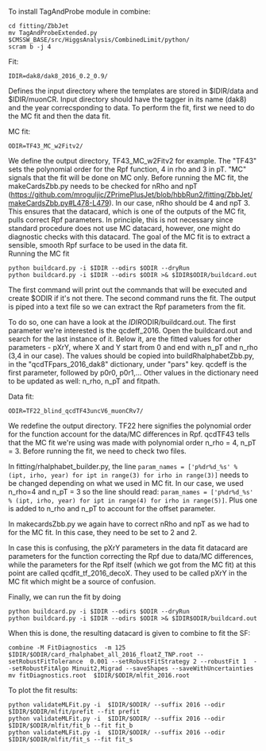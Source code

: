 To install TagAndProbe module in combine:
```
cd fitting/ZbbJet
mv TagAndProbeExtended.py $CMSSW_BASE/src/HiggsAnalysis/CombinedLimit/python/
scram b -j 4
```



Fit:  
```
IDIR=dak8/dak8_2016_0.2_0.9/
```
Defines the input directory where the templates are stored in $IDIR/data and $IDIR/muonCR. Input directory should have the tagger in its name (dak8) and the year correcsponding to data. To perform the fit, first we need to do the MC fit and then the data fit.  


MC fit:
```
ODIR=TF43_MC_w2Fitv2/
```
We define the output directory, TF43_MC_w2Fitv2 for example. The "TF43" sets the polynomial order for the Rpf function, 4 in rho and 3 in pT. "MC" signals that the fit will be done on MC only.
Before running the MC fit, the makeCardsZbb.py needs to be checked for nRho and npT (https://github.com/mroguljic/ZPrimePlusJet/blob/hbbRun2/fitting/ZbbJet/makeCardsZbb.py#L478-L479). In our case, nRho should be 4 and npT 3. This ensures that the datacard, which is one of the outputs of the MC fit, pulls correct Rpf parameters. In principle, this is not necessary since standard procedure does not use MC datacard, however, one might do diagnostic checks with this datacard. The goal of the MC fit is to extract a sensible, smooth Rpf surface to be used in the data fit.  
Running the MC fit  
```
python buildcard.py -i $IDIR --odirs $ODIR --dryRun
python buildcard.py -i $IDIR --odirs $ODIR >& $IDIR$ODIR/buildcard.out
```
The first command will print out the commands that will be executed and create $ODIR if it's not there. The second command runs the fit. The output is piped into a text file so we can extract the Rpf parameters from the fit. 

To do so, one can have a look at the $IDIR$ODIR/buildcard.out. The first parameter we're interested is the qcdeff_2016. Open the buildcard.out and search for the last instance of it. Below it, are the fitted values for other parameters - pXrY, where X and Y start from 0 and end with n_pT and n_rho (3,4 in our case). The values should be copied into buildRhalphabetZbb.py, in the "qcdTFpars_2016_dak8" dictionary, under "pars" key. qcdeff is the first parameter, followed by p0r0, p0r1,... Other values in the dictionary need to be updated as well: n_rho, n_pT and fitpath.  

Data fit:
```
ODIR=TF22_blind_qcdTF43uncV6_muonCRv7/
```
We redefine the output directory. TF22 here signifies the polynomial order for the function account for the data/MC differences in Rpf. qcdTF43 tells that the MC fit we're using was made with polynomial order n_rho = 4, n_pT = 3. Before running the fit, we need to check two files.  

In fitting/rhalphabet_builder.py, the line `param_names = ['p%dr%d_%s' % (ipt, irho, year) for ipt in range(3) for irho in range(3)]` needs to be changed depending on what we used in MC fit. In our case, we used n_rho=4 and n_pT = 3 so the line should read: `param_names = ['p%dr%d_%s' % (ipt, irho, year) for ipt in range(4) for irho in range(5)]`. Plus one is added to n_rho and n_pT to account for the offset parameter.  

In makecardsZbb.py we again have to correct nRho and npT as we had to for the MC fit. In this case, they need to be set to 2 and 2. 

In case this is confusing, the pXrY parameters in the data fit datacard are parameters for the function correcting the Rpf due to data/MC differences, while the parameters for the Rpf itself (which we got from the MC fit) at this point are called qcdfit_tf_2016_decoX. They used to be called pXrY in the MC fit which might be a source of confusion.  

Finally, we can run the fit by doing 
```
python buildcard.py -i $IDIR --odirs $ODIR --dryRun
python buildcard.py -i $IDIR --odirs $ODIR >& $IDIR$ODIR/buildcard.out
```
When this is done, the resulting datacard is given to combine to fit the SF:
```
combine -M FitDiagnostics  -m 125 $IDIR/$ODIR/card_rhalphabet_all_2016_floatZ_TNP.root --setRobustFitTolerance  0.001 --setRobustFitStrategy 2 --robustFit 1  --setRobustFitAlgo Minuit2,Migrad --saveShapes --saveWithUncertainties
mv fitDiagnostics.root  $IDIR/$ODIR/mlfit_2016.root
```
To plot the fit results:
```
python validateMLFit.py -i  $IDIR/$ODIR/ --suffix 2016 --odir $IDIR/$ODIR/mlfit/prefit --fit prefit
python validateMLFit.py -i  $IDIR/$ODIR/ --suffix 2016 --odir $IDIR/$ODIR/mlfit/fit_b --fit fit_b
python validateMLFit.py -i  $IDIR/$ODIR/ --suffix 2016 --odir $IDIR/$ODIR/mlfit/fit_s --fit fit_s
```
